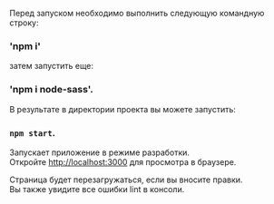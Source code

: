 Перед запуском необходимо выполнить следующую командную строку:

### 'npm i'

затем запустить еще:

### 'npm i node-sass'.

В результате в директории проекта вы можете запустить:

### `npm start`.

Запускает приложение в режиме разработки.\
Откройте [http://localhost:3000](http://localhost:3000) для просмотра в браузере.

Страница будет перезагружаться, если вы вносите правки.\
Вы также увидите все ошибки lint в консоли.
